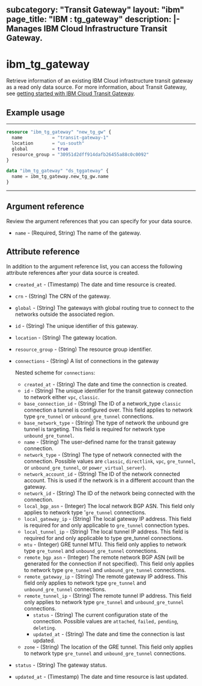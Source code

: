 
subcategory: "Transit Gateway"
layout: "ibm"
page_title: "IBM : tg_gateway"
description: |-
  Manages IBM Cloud Infrastructure Transit Gateway.
---

# ibm_tg_gateway
Retrieve information of an existing IBM Cloud infrastructure transit gateway as a read only data source. For more information, about Transit Gateway, see [getting started with IBM Cloud Transit Gateway](https://cloud.ibm.com/docs/transit-gateway?topic=transit-gateway-getting-started).


## Example usage

---
```terraform
resource "ibm_tg_gateway" "new_tg_gw" {
  name           = "transit-gateway-1"
  location       = "us-south"
  global         = true
  resource_group = "30951d2dff914dafb26455a88c0c0092"
}

data "ibm_tg_gateway" "ds_tggateway" {
  name = ibm_tg_gateway.new_tg_gw.name
}
```
---

## Argument reference
Review the argument references that you can specify for your data source. 

- `name` - (Required, String) The name of the gateway.

## Attribute reference
In addition to the argument reference list, you can access the following attribute references after your data source is created. 

- `created_at` - (Timestamp) The date and time resource is created.
- `crn` - (String) The CRN of the gateway.
- `global` - (String) The gateways with global routing true to connect to the networks outside the associated region.
- `id` - (String) The unique identifier of this gateway.
- `location` - (String) The gateway location.
- `resource_group` - (String) The resource group identifier.
- `connections` - (String) A list of connections in the gateway

  Nested scheme for `connections`:
	- `created_at` - (String) The date and time the connection is created.
	- `id` - (String) The unique identifier for the transit gateway connection to network either `vpc`,  `classic`.
  - `base_connection_id` - (String) The ID of a network_type `classic` connection a tunnel is configured over.  This field applies to network type `gre_tunnel` or `unbound_gre_tunnel` connections.
  - `base_network_type` - (String) The type of network the unbound gre tunnel is targeting. This field is required for network type `unbound_gre_tunnel`.
  - `name` - (String) The user-defined name for the transit gateway connection.
  - `network_type` - (String) The type of network connected with the connection. Possible values are `classic`, `directlink`, `vpc`, `gre_tunnel`, or `unbound_gre_tunnel`, or `power_virtual_server`).
  - `network_account_id` - (String) The ID of the network connected account. This is used if the network is in a different account than the gateway.
  - `network_id` - (String) The ID of the network being connected with the connection.
  - `local_bgp_asn` - (Integer) The local network BGP ASN. This field only applies to network type '`gre_tunnel` connections.
  - `local_gateway_ip` - (String) The local gateway IP address.  This field is required for and only applicable to `gre_tunnel` connection types.
  - `local_tunnel_ip` - (String) The local tunnel IP address. This field is required for and only applicable to type gre_tunnel connections.
  - `mtu` - (Integer) GRE tunnel MTU. This field only applies to network type `gre_tunnel` and `unbound_gre_tunnel` connections.
  - `remote_bgp_asn` - (Integer) The remote network BGP ASN (will be generated for the connection if not specified). This field only applies to network type `gre_tunnel` and `unbound_gre_tunnel` connections.
  - `remote_gateway_ip` - (String) The remote gateway IP address. This field only applies to network type `gre_tunnel` and `unbound_gre_tunnel` connections.
  - `remote_tunnel_ip` - (String) The remote tunnel IP address. This field only applies to network type `gre_tunnel` and `unbound_gre_tunnel` connections.
	- `status` - (String) The current configuration state of the connection. Possible values are `attached`, `failed,` `pending`, `deleting`.
	- `updated_at` - (String) The date and time the connection is last updated.
  - `zone` - (String) The location of the GRE tunnel. This field only applies to network type `gre_tunnel` and `unbound_gre_tunnel` connections.
- `status` - (String) The gateway status.
- `updated_at` - (Timestamp) The date and time resource is last updated.
